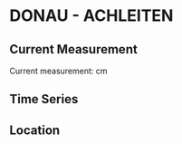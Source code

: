 # DONAU - ACHLEITEN

## Current Measurement

Current measurement: <Value topic="rivers/pegel-online/DONAU/ACHLEITEN/measurementValue"/> cm

## Time Series

<TimeSeries topic="rivers/pegel-online/DONAU/ACHLEITEN/measurementValue" period="week" />

## Location

<WorldMap>
  <Marker lat="48.58204681130871" lon="13.503184735677362" labelTopic="rivers/pegel-online/DONAU/ACHLEITEN" />
</WorldMap>

